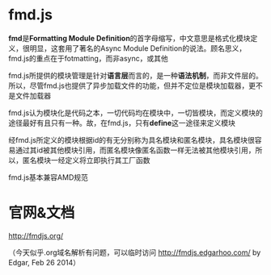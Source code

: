 # fmd.js

**fmd**是**Formatting Module Definition**的首字母缩写，中文意思是格式化模块定义，很明显，这套用了著名的Async Module Definition的说法。顾名思义，fmd.js的重点在于fotmatting，而非async，或其他

fmd.js所提供的模块管理是针对**语言层**而言的，是一种**语法机制**，而非文件层的。所以，尽管fmd.js也提供了异步加载文件的功能，但并不定位是模块加载器，更不是文件加载器

fmd.js认为模块化是代码之本，一切代码均在模块中，一切皆模块，而定义模块的途径最好有且只有一种。故，在fmd.js，只有**define**这一途径来定义模块

经fmd.js所定义的模块根据id的有无分别称为具名模块和匿名模块，具名模块很容易通过其id被其他模块引用，而匿名模块像匿名函数一样无法被其他模块引用，所以，匿名模块一经定义将立即执行其工厂函数

fmd.js基本兼容AMD规范

# 官网&amp;文档

http://fmdjs.org/

（今天似乎.org域名解析有问题，可以临时访问 http://fmdjs.edgarhoo.com/ by Edgar, Feb 26 2014）
